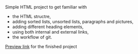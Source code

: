 Simple HTML project to get familiar with 

  * the HTML structre, 
  * adding sorted lists, unsorted lists, paragraphs and pictures,
  * adding different heading elements,
  * using both internal and external links,
  * the workflow of git.


[Preview link](https://htmlpreview.github.io/?https://github.com/konrascher3/odin-recipes/blob/main/index.html) for the finished project
